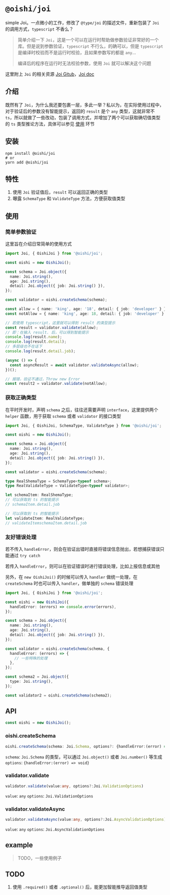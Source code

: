 # `@oishi/joi`

simple Joi。一点微小的工作，修改了 `@type/joi` 的描述文件，重新包装了 `Joi` 的调用方式，`typescript` 不香么？

> 简单介绍一下 `Joi`，这是一个可以在运行时帮助做参数验证非常好的一个库。但是说到参数验证，`typescript` 不行么，的确可以，但是 `typescript` 是编译时校验而不是运行时校验，且如果参数写的都是 `any`...
>
> 编译后的程序在运行时无法校验参数，使用 `Joi` 就可以解决这个问题

这里附上 `Joi` 的相关资源 [Joi Gitub](https://github.com/sideway/joi)，[Joi doc](https://joi.dev/)

## 介绍

既然有了 `Joi`，为什么我还要包裹一层，多此一举？私以为，在实际使用过程中，对于验证后的参数没有智能提示，返回的 `result` 是个 `any` 类型，这就非常不 `ts`，所以就做了一些改动，包装了调用方式，并增加了两个可以获取确切值类型的 `ts` 类型推论方法，具体可以参见 [使用](#使用) 环节

## 安装

```shell
npm install @oishi/joi
# or
yarn add @oishi/joi
```

## 特性

1. 使用 `Joi` 验证值后，`result` 可以返回正确的类型
2. 曝露 `SchemaType` 和 `ValidateType` 方法，方便获取值类型

## 使用

### 简单参数验证

这里旨在介绍日常简单的使用方式

```ts
import Joi, { OishiJoi } from '@oishi/joi';

const oishi = new OishiJoi();

const schema = Joi.object({
  name: Joi.string(),
  age: Joi.string(),
  detail: Joi.object({ job: Joi.string() }),
});

const validator = oishi.createSchema(schema);

const allow = { name: 'king', age: '18', detail: { job: 'developer' } };
const notAllow = { name: 'king', age: 18, detail: { job: 'developer' } };

// 若使用 typescript，这里就可以得到 result 的类型提示
const result = validator.validate(allow);
// 即：在输入 result. 后，可以得到智能提示
console.log(result.name);
console.log(result.detail);
// 多层级也不在话下
console.log(result.detail.job);

(async () => {
  const asyncResult = await validator.validateAsync(allow);
})();

// 报错，验证不通过，Throw new Error
const result2 = validator.validate(notAllow);
```

### 获取正确类型

在平时开发时，声明 `schema` 之后，往往还需要声明 `interface`，这里提供两个 `helper` 函数，用于获取 `schema` 或者 `validator` 的接口类型

```ts
import Joi, { OishiJoi, SchemaType, ValidateType } from '@oishi/joi';

const oishi = new OishiJoi();

const schema = Joi.object({
  name: Joi.string(),
  age: Joi.string(),
  detail: Joi.object({ job: Joi.string() }),
});

const validator = oishi.createSchema(schema);

type RealShemaType = SchemaType<typeof schema>;
type RealValidateType = ValidateType<typeof validator>;

let schemaItem: RealShemaType;
// 可以获取到 ts 的智能提示
// schemaItem.detail.job

// 可以获取到 ts 的智能提示
let validateItem: RealValidateType;
// validateItemschemaItem.detail.job
```

### 友好错误处理

若不传入 `handleError`，则会在验证出错时直接将错误信息抛出，若想捕获错误只能通过 `try catch`

若传入 `handleError`，则可以在验证错误时进行错误处理，比如上报信息或其他

另外，在 `new OishiJoi()` 的时候可以传入 `handler` 做统一处理，在 `createSchema` 时也可以传入 `handler`，做单独的 `schema` 错误处理

```ts
import Joi, { OishiJoi } from '@oishi/joi';

const oishi = new OishiJoi({
  handleError: (errors) => console.error(errors),
});

const schema = Joi.object({
  name: Joi.string(),
  age: Joi.string(),
  detail: Joi.object({ job: Joi.string() }),
});

const validator = oishi.createSchema(schema, {
  handleError: (errors) => {
    // 一些特殊的处理
  },
});

const schema2 = Joi.object({
  type: Joi.string(),
});

const validator2 = oishi.createSchema(schema2);
```

## API

```ts
const oishi = new OishiJoi();
```

### oishi.createSchema

```ts
oishi.createSchema(schema: Joi.Schema, options?: {handleError:(error) => void})
```

`schema`: `Joi.Schema` 的类型，可以通过 `Joi.object()` 或者 `Joi.number()` 等生成
`options`: `{handleError:(error) => void}`

### validator.validate

```ts
validator.validate(value:any, options?:Joi.ValidationOptions)
```

`value`: `any`
`options`: `Joi.ValidationOptions`

### validator.validateAsync

```ts
validator.validateAsync(value:any, options?:Joi.AsyncValidationOptions)
```

`value`: `any`
`options`: `Joi.AsyncValidationOptions`

## example

> TODO，一些使用例子

## TODO

1. 使用 `.required()` 或者 `.optional()` 后，能更加智能推导返回值类型
